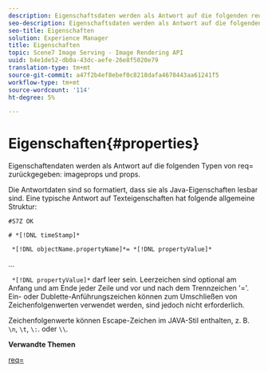 ```yaml
---
description: Eigenschaftsdaten werden als Antwort auf die folgenden req=-Typen imageprops und props zurückgegeben.
seo-description: Eigenschaftsdaten werden als Antwort auf die folgenden req=-Typen imageprops und props zurückgegeben.
seo-title: Eigenschaften
solution: Experience Manager
title: Eigenschaften
topic: Scene7 Image Serving - Image Rendering API
uuid: b4e1de52-db0a-43dc-aefe-26e8f5020e79
translation-type: tm+mt
source-git-commit: a47f2b4ef8ebef0c8218dafa4678443aa61241f5
workflow-type: tm+mt
source-wordcount: '114'
ht-degree: 5%

---
```



# Eigenschaften{#properties}

Eigenschaftendaten werden als Antwort auf die folgenden Typen von req= zurückgegeben: imageprops und props.

Die Antwortdaten sind so formatiert, dass sie als Java-Eigenschaften lesbar sind. Eine typische Antwort auf Texteigenschaften hat folgende allgemeine Struktur:

`#S7Z OK`

`# *[!DNL timeStamp]*`

` *[!DNL objectName.propertyName]*= *[!DNL propertyValue]*`

...

` *[!DNL propertyValue]*` darf leer sein. Leerzeichen sind optional am Anfang und am Ende jeder Zeile und vor und nach dem Trennzeichen &#39;=&#39;. Ein- oder Dublette-Anführungszeichen können zum Umschließen von Zeichenfolgenwerten verwendet werden, sind jedoch nicht erforderlich.

Zeichenfolgenwerte können Escape-Zeichen im JAVA-Stil enthalten, z. B. `\n`, `\t`, `\:`. oder `\\`.

**Verwandte Themen**

[req=](../../../../../ir-api/http-protocol/image-rendering-api-ref/c-ir-http-protocol-ref/c-ir-http-protocol-command-reference/r-ir-req.md#reference-792b1a663fb64261bd2de2a209b847fb)
